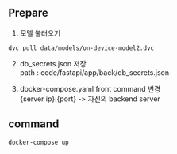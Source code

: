 ## Prepare
1. 모델 불러오기
~~~
dvc pull data/models/on-device-model2.dvc
~~~

2. db_secrets.json 저장 \
path : code/fastapi/app/back/db_secrets.json

3. docker-compose.yaml front command 변경 \
{server ip}:{port} -> 자신의 backend server

## command
~~~
docker-compose up
~~~